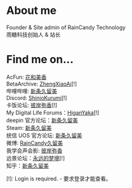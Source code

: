 # About me
Founder & Site admin of RainCandy Technology</br>
雨糖科技创始人 & 站长
# Find me on...
AcFun: [花和美香](https://www.acfun.cn/u/1535287)</br>
BetaArchive: [ZhengXiaoAi](https://www.betaarchive.com/forum/memberlist.php?mode=viewprofile&u=28966)[!]</br>
哔哩哔哩: [新条久留美](https://space.bilibili.com/4107193)</br>
Discord: [ShinjoKurumi](https://discord.com/users/554218895029043220)[!]<br>
卡饭论坛: [彼岸弥香](https://bbs.kafan.cn/space-uid-1186158.html)[!]</br>
My Digital Life Forums：[HiganYaka](https://forums.mydigitallife.net/members/higanyaka.1319626/)[!]</br>
deepin 官方论坛：[新条久留美](https://bbs.deepin.org/user/250665)</br>
Steam: [新条久留美](https://steamcommunity.com/id/ShinjoKurumi/)</br>
统信 UOS 官方论坛: [新条久留美](https://bbs.chinauos.com/user/236626)</br>
微博: [RainCandy久留美](https://weibo.com/shinjokurumi)</br>
我学会声会影: [彼岸弥香](http://www.hy345.com/space-uid-168997.html)</br>
远景论坛：[永远的梦境](https://i.pcbeta.com/space-uid-2097106.html)[!]</br>
知乎：[新条久留美](https://www.zhihu.com/people/hanawamica)</br>

[!]: Login is required. - 要求登录才能查看。
<!--
**ShinjoKurumi/ShinjoKurumi** is a ✨ _special_ ✨ repository because its `README.md` (this file) appears on your GitHub profile.

Here are some ideas to get you started:

- 🔭 I’m currently working on ...
- 🌱 I’m currently learning ...
- 👯 I’m looking to collaborate on ...
- 🤔 I’m looking for help with ...
- 💬 Ask me about ...
- 📫 How to reach me: ...
- 😄 Pronouns: ...
- ⚡ Fun fact: ...
-->
